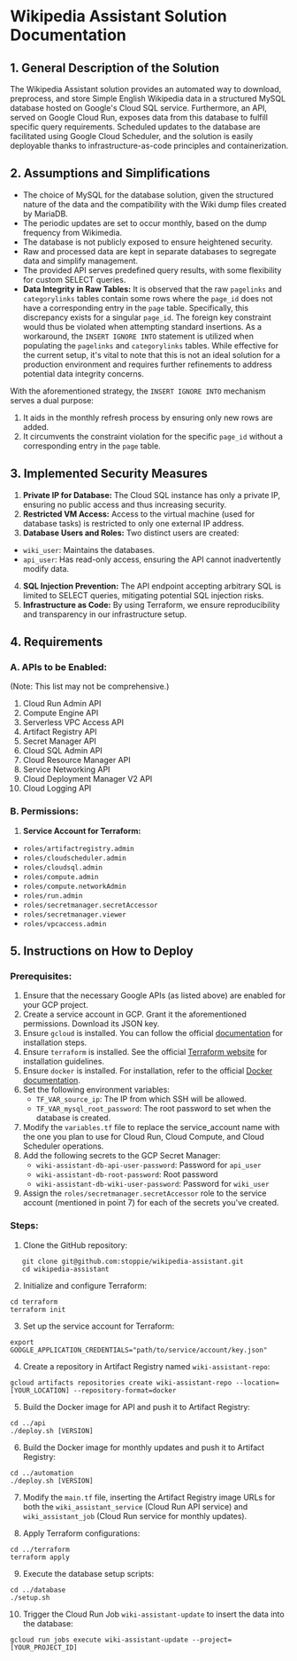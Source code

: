 # Wikipedia Assistant Solution Documentation

## 1. General Description of the Solution

The Wikipedia Assistant solution provides an automated way to download, preprocess, and store Simple English Wikipedia data in a structured MySQL database hosted on Google's Cloud SQL service. Furthermore, an API, served on Google Cloud Run, exposes data from this database to fulfill specific query requirements. Scheduled updates to the database are facilitated using Google Cloud Scheduler, and the solution is easily deployable thanks to infrastructure-as-code principles and containerization.

## 2. Assumptions and Simplifications

- The choice of MySQL for the database solution, given the structured nature of the data and the compatibility with the Wiki dump files created by MariaDB.
- The periodic updates are set to occur monthly, based on the dump frequency from Wikimedia.
- The database is not publicly exposed to ensure heightened security.
- Raw and processed data are kept in separate databases to segregate data and simplify management.
- The provided API serves predefined query results, with some flexibility for custom SELECT queries.
- **Data Integrity in Raw Tables:** It is observed that the raw `pagelinks` and `categorylinks` tables contain some rows where the `page_id` does not have a corresponding entry in the `page` table. Specifically, this discrepancy exists for a singular `page_id`. The foreign key constraint would thus be violated when attempting standard insertions. As a workaround, the `INSERT IGNORE INTO` statement is utilized when populating the `pagelinks` and `categorylinks` tables. While effective for the current setup, it's vital to note that this is not an ideal solution for a production environment and requires further refinements to address potential data integrity concerns.

With the aforementioned strategy, the `INSERT IGNORE INTO` mechanism serves a dual purpose: 
1. It aids in the monthly refresh process by ensuring only new rows are added.
2. It circumvents the constraint violation for the specific `page_id` without a corresponding entry in the `page` table.

## 3. Implemented Security Measures

1. **Private IP for Database:** The Cloud SQL instance has only a private IP, ensuring no public access and thus increasing security.
2. **Restricted VM Access:** Access to the virtual machine (used for database tasks) is restricted to only one external IP address.
3. **Database Users and Roles:** Two distinct users are created:
- `wiki_user`: Maintains the databases.
- `api_user`: Has read-only access, ensuring the API cannot inadvertently modify data.
4. **SQL Injection Prevention:** The API endpoint accepting arbitrary SQL is limited to SELECT queries, mitigating potential SQL injection risks.
5. **Infrastructure as Code:** By using Terraform, we ensure reproducibility and transparency in our infrastructure setup.

## 4. Requirements

### A. APIs to be Enabled:
(Note: This list may not be comprehensive.)

1. Cloud Run Admin API
2. Compute Engine API
3. Serverless VPC Access API
4. Artifact Registry API	
5. Secret Manager API
6. Cloud SQL Admin API
7. Cloud Resource Manager API
8. Service Networking API
9. Cloud Deployment Manager V2 API
10. Cloud Logging API

### B. Permissions:

1. **Service Account for Terraform:**
- `roles/artifactregistry.admin`
- `roles/cloudscheduler.admin`
- `roles/cloudsql.admin`
- `roles/compute.admin`
- `roles/compute.networkAdmin`
- `roles/run.admin`
- `roles/secretmanager.secretAccessor`
- `roles/secretmanager.viewer`
- `roles/vpcaccess.admin`

## 5. Instructions on How to Deploy

### Prerequisites:

1. Ensure that the necessary Google APIs (as listed above) are enabled for your GCP project.
2. Create a service account in GCP. Grant it the aforementioned permissions. Download its JSON key.
3. Ensure `gcloud` is installed. You can follow the official [documentation](https://cloud.google.com/sdk/docs/install) for installation steps.
4. Ensure `terraform` is installed. See the official [Terraform website](https://learn.hashicorp.com/tutorials/terraform/install-cli) for installation guidelines.
5. Ensure `docker` is installed. For installation, refer to the official [Docker documentation](https://docs.docker.com/get-docker/).
6. Set the following environment variables:
   - `TF_VAR_source_ip`: The IP from which SSH will be allowed.
   - `TF_VAR_mysql_root_password`: The root password to set when the database is created.
7. Modify the `variables.tf` file to replace the service_account name with the one you plan to use for Cloud Run, Cloud Compute, and Cloud Scheduler operations.
8. Add the following secrets to the GCP Secret Manager:
   - `wiki-assistant-db-api-user-password`: Password for `api_user`
   - `wiki-assistant-db-root-password`: Root password
   - `wiki-assistant-db-wiki-user-password`: Password for `wiki_user`
9. Assign the `roles/secretmanager.secretAccessor` role to the service account (mentioned in point 7) for each of the secrets you've created.

### Steps:

1. Clone the GitHub repository:
```
   git clone git@github.com:stoppie/wikipedia-assistant.git
   cd wikipedia-assistant
```

2. Initialize and configure Terraform:
```
cd terraform
terraform init
```

3. Set up the service account for Terraform:
```
export GOOGLE_APPLICATION_CREDENTIALS="path/to/service/account/key.json"
```

4. Create a repository in Artifact Registry named `wiki-assistant-repo`:
```
gcloud artifacts repositories create wiki-assistant-repo --location=[YOUR_LOCATION] --repository-format=docker
```

5. Build the Docker image for API and push it to Artifact Registry:
```
cd ../api
./deploy.sh [VERSION]
```

6. Build the Docker image for monthly updates and push it to Artifact Registry:
```
cd ../automation
./deploy.sh [VERSION]
```

7. Modify the `main.tf` file, inserting the Artifact Registry image URLs for both the `wiki_assistant_service` (Cloud Run API service) and `wiki_assistant_job` (Cloud Run service for monthly updates).

8. Apply Terraform configurations:
```
cd ../terraform
terraform apply
```

9. Execute the database setup scripts:
```
cd ../database
./setup.sh
```

10. Trigger the Cloud Run Job `wiki-assistant-update` to insert the data into the database:
```
gcloud run jobs execute wiki-assistant-update --project=[YOUR_PROJECT_ID]
```
